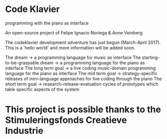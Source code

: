 # Code Klavier
programming with the piano as interface

An open-source project of Felipe Ignacio Noriega & Anne Veinberg 

The codeklavier development adventure has just begun (March-April 2017). This is a 'hello world' and more information will be added soon. 

The dream                              ->        a programming language for music as interface
The starting-to-be-graspable dream     ->        a programming language for the piano as interface
The long term goal                     ->        a live coding music-domain programming language for the piano as interface
The mid term goal                      ->        strategy-specific releases of mini-language approaches for live coding          through the piano
The short term goal                    ->        research-release-evaluation cycles of prototypes which takle specific aspects of the system

# This project is possible thanks to the Stimuleringsfonds Creatieve Industrie
